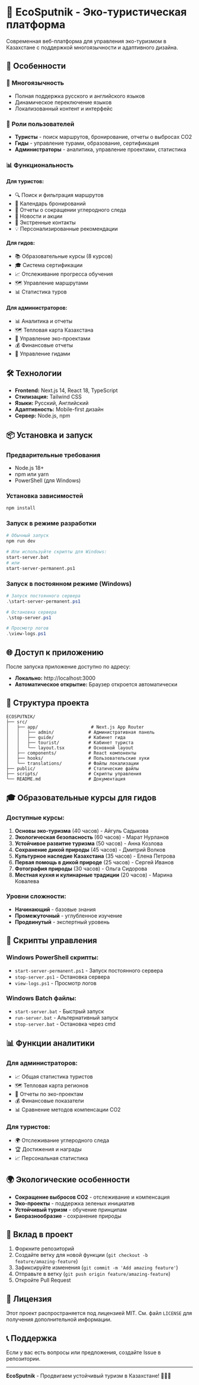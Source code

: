 # 🌱 EcoSputnik - Эко-туристическая платформа

Современная веб-платформа для управления эко-туризмом в Казахстане с поддержкой многоязычности и адаптивного дизайна.

## 🚀 Особенности

### 📱 **Многоязычность**
- Полная поддержка русского и английского языков
- Динамическое переключение языков
- Локализованный контент и интерфейс

### 🎯 **Роли пользователей**
- **Туристы** - поиск маршрутов, бронирование, отчеты о выбросах CO2
- **Гиды** - управление турами, образование, сертификация
- **Администраторы** - аналитика, управление проектами, статистика

### 📊 **Функциональность**

#### **Для туристов:**
- 🔍 Поиск и фильтрация маршрутов
- 📅 Календарь бронирований
- 🌱 Отчеты о сокращении углеродного следа
- 📰 Новости и акции
- 🚨 Экстренные контакты
- 💡 Персонализированные рекомендации

#### **Для гидов:**
- 📚 Образовательные курсы (8 курсов)
- 🎓 Система сертификации
- 📈 Отслеживание прогресса обучения
- 🗺️ Управление маршрутами
- 📊 Статистика туров

#### **Для администраторов:**
- 📊 Аналитика и отчеты
- 🗺️ Тепловая карта Казахстана
- 🌿 Управление эко-проектами
- 💰 Финансовые отчеты
- 👥 Управление гидами

## 🛠️ Технологии

- **Frontend:** Next.js 14, React 18, TypeScript
- **Стилизация:** Tailwind CSS
- **Языки:** Русский, Английский
- **Адаптивность:** Mobile-first дизайн
- **Сервер:** Node.js, npm

## 📦 Установка и запуск

### Предварительные требования
- Node.js 18+ 
- npm или yarn
- PowerShell (для Windows)

### Установка зависимостей
```bash
npm install
```

### Запуск в режиме разработки
```bash
# Обычный запуск
npm run dev

# Или используйте скрипты для Windows:
start-server.bat
# или
start-server-permanent.ps1
```

### Запуск в постоянном режиме (Windows)
```powershell
# Запуск постоянного сервера
.\start-server-permanent.ps1

# Остановка сервера
.\stop-server.ps1

# Просмотр логов
.\view-logs.ps1
```

## 🌐 Доступ к приложению

После запуска приложение доступно по адресу:
- **Локально:** http://localhost:3000
- **Автоматическое открытие:** Браузер откроется автоматически

## 📁 Структура проекта

```
ECOSPUTNIK/
├── src/
│   ├── app/                    # Next.js App Router
│   │   ├── admin/             # Административная панель
│   │   ├── guide/             # Кабинет гида
│   │   ├── tourist/           # Кабинет туриста
│   │   └── layout.tsx         # Основной layout
│   ├── components/            # React компоненты
│   ├── hooks/                 # Пользовательские хуки
│   └── translations/          # Файлы локализации
├── public/                    # Статические файлы
├── scripts/                   # Скрипты управления
└── README.md                  # Документация
```

## 🎓 Образовательные курсы для гидов

### Доступные курсы:
1. **Основы эко-туризма** (40 часов) - Айгуль Садыкова
2. **Экологическая безопасность** (60 часов) - Марат Нурланов
3. **Устойчивое развитие туризма** (50 часов) - Анна Козлова
4. **Сохранение дикой природы** (45 часов) - Дмитрий Волков
5. **Культурное наследие Казахстана** (35 часов) - Елена Петрова
6. **Первая помощь в дикой природе** (25 часов) - Сергей Иванов
7. **Фотография природы** (30 часов) - Ольга Сидорова
8. **Местная кухня и кулинарные традиции** (20 часов) - Марина Ковалева

### Уровни сложности:
- **Начинающий** - базовые знания
- **Промежуточный** - углубленное изучение
- **Продвинутый** - экспертный уровень

## 🔧 Скрипты управления

### Windows PowerShell скрипты:
- `start-server-permanent.ps1` - Запуск постоянного сервера
- `stop-server.ps1` - Остановка сервера
- `view-logs.ps1` - Просмотр логов

### Windows Batch файлы:
- `start-server.bat` - Быстрый запуск
- `run-server.bat` - Альтернативный запуск
- `stop-server.bat` - Остановка через cmd

## 📊 Функции аналитики

### Для администраторов:
- 📈 Общая статистика туристов
- 🗺️ Тепловая карта регионов
- 🌱 Отчеты по эко-проектам
- 💰 Финансовые показатели
- 📊 Сравнение методов компенсации CO2

### Для туристов:
- 🌍 Отслеживание углеродного следа
- 🏆 Достижения и награды
- 📈 Персональная статистика

## 🌍 Экологические особенности

- **Сокращение выбросов CO2** - отслеживание и компенсация
- **Эко-проекты** - поддержка зеленых инициатив
- **Устойчивый туризм** - обучение принципам
- **Биоразнообразие** - сохранение природы

## 🤝 Вклад в проект

1. Форкните репозиторий
2. Создайте ветку для новой функции (`git checkout -b feature/amazing-feature`)
3. Зафиксируйте изменения (`git commit -m 'Add amazing feature'`)
4. Отправьте в ветку (`git push origin feature/amazing-feature`)
5. Откройте Pull Request

## 📝 Лицензия

Этот проект распространяется под лицензией MIT. См. файл `LICENSE` для получения дополнительной информации.

## 📞 Поддержка

Если у вас есть вопросы или предложения, создайте Issue в репозитории.

---

**EcoSputnik** - Продвигаем устойчивый туризм в Казахстане! 🌱🇰🇿
